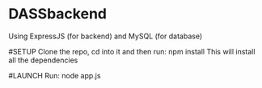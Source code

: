 # DASSbackend

Using ExpressJS (for backend) and MySQL (for database)

#SETUP
Clone the repo, cd into it and then run:
    npm install
This will install all the dependencies

#LAUNCH
Run: node app.js


